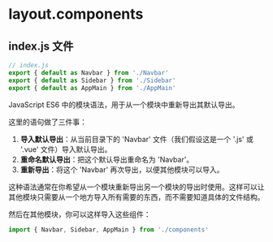 # layout.components

## index.js 文件

```js
// index.js
export { default as Navbar } from './Navbar'
export { default as Sidebar } from './Sidebar'
export { default as AppMain } from './AppMain'
```

 JavaScript ES6 中的模块语法，用于从一个模块中重新导出其默认导出。

这里的语句做了三件事：

1. **导入默认导出**：从当前目录下的 'Navbar' 文件（我们假设这是一个 '.js' 或 '.vue' 文件）导入默认导出。
2. **重命名默认导出**：把这个默认导出重命名为 'Navbar'。
3. **重新导出**：将这个 'Navbar' 再次导出，以便其他模块可以导入。

这种语法通常在你希望从一个模块重新导出另一个模块的导出时使用。这样可以让其他模块只需要从一个地方导入所有需要的东西，而不需要知道具体的文件结构。

然后在其他模块，你可以这样导入这些组件：

```js
import { Navbar, Sidebar, AppMain } from './components'
```